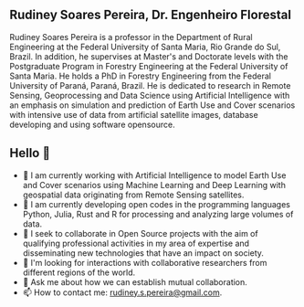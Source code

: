 ## Rudiney Soares Pereira, Dr. Engenheiro Florestal

Rudiney Soares Pereira is a professor in the Department of Rural Engineering at the Federal University of Santa Maria, Rio Grande do Sul, Brazil. In addition, he supervises at Master's and Doctorate levels with the Postgraduate Program in Forestry Engineering at the Federal University of Santa Maria. He holds a PhD in Forestry Engineering from the Federal University of Paraná, Paraná, Brazil. He is dedicated to research in Remote Sensing, Geoprocessing and Data Science using Artificial Intelligence with an emphasis on simulation and prediction of Earth Use and Cover scenarios with intensive use of data from artificial satellite images, database developing and using software opensource.

## Hello 👋

- 🔭 I am currently working with Artificial Intelligence to model Earth Use and Cover scenarios using Machine Learning and Deep Learning with geospatial data originating from Remote Sensing satellites.
- 🌱 I am currently developing open codes in the programming languages ​​Python, Julia, Rust and R for processing and analyzing large volumes of data.
- 👯 I seek to collaborate in Open Source projects with the aim of qualifying professional activities in my area of ​​expertise and disseminating new technologies that have an impact on society.
- 🤔 I'm looking for interactions with collaborative researchers from different regions of the world.
- 💬 Ask me about how we can establish mutual collaboration.
- 📫 How to contact me: rudiney.s.pereira@gmail.com.

